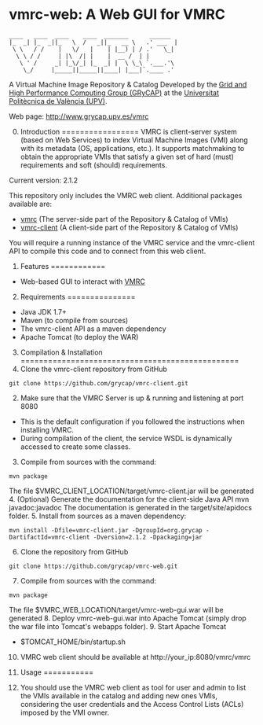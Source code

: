 vmrc-web: A Web GUI for VMRC
========

<!-- language: lang-none -->
    ____   ____  ____    ____  _______      ______  
    |_  _| |_  _||_   \  /   _||_   __ \   .' ___  |
     \ \   / /    |   \/   |    | |__) | / .'   \_|
      \ \ / /     | |\  /| |    |  __ /  | |
       \ ' /     _| |_\/_| |_  _| |  \ \_\ `.___.'\
        \_/     |_____||_____||____| |___|`.____ .'


A Virtual Machine Image Repository & Catalog
Developed by the [Grid and High Performance Computing Group (GRyCAP)](http://www.grycap.upv.es) at the
[Universitat Politècnica de València (UPV)](http://www.upv.es).

Web page: http://www.grycap.upv.es/vmrc

0. Introduction
=================
VMRC is client-server system (based on Web Services) to index Virtual Machine Images (VMI)
along with its metadata (OS, applications, etc.). It supports matchmaking to obtain the appropriate VMIs
that satisfy a given set of hard (must) requirements and soft (should) requirements.

Current version: 2.1.2

This repository only includes the VMRC web client. Additional packages available are:
  - [vmrc](http://github.com/grycap/vmrc) (The server-side part of the Repository & Catalog of VMIs)
  - [vmrc-client](http://github.com/grycap/vmrc-client) (A client-side part of the Repository & Catalog of VMIs)

You will require a running instance of the VMRC service and the vmrc-client API to compile this code and to connect from this web client.

1. Features
============
+ Web-based GUI to interact with [VMRC](https://www.github.com/grycap/vmrc)

2. Requirements
===============
+ Java JDK 1.7+
+ Maven (to compile from sources)
+ The vmrc-client API as a maven dependency
+ Apache Tomcat (to deploy the WAR)

3. Compilation & Installation
================================================
1. Clone the vmrc-client repository from GitHub
```
git clone https://github.com/grycap/vmrc-client.git
```
2. Make sure that the VMRC Server is up & running and listening at port 8080
  * This is the default configuration if you followed the instructions when installing VMRC.
  * During compilation of the client, the service WSDL is dynamically accessed to create some classes.
3. Compile from sources with the command:
```
mvn package
```
The file $VMRC_CLIENT_LOCATION/target/vmrc-client.jar will be generated
4. (Optional) Generate the documentation for the client-side Java API
        mvn javadoc:javadoc
The documentation is generated in the target/site/apidocs folder.
5. Install from sources as a maven dependency: 
```
mvn install -Dfile=vmrc-client.jar -DgroupId=org.grycap -DartifactId=vmrc-client -Dversion=2.1.2 -Dpackaging=jar
```
6. Clone the repository from GitHub
```
git clone https://github.com/grycap/vmrc-web.git
```
7. Compile from sources with the command:
```
mvn package
```
The file $VMRC_WEB_LOCATION/target/vmrc-web-gui.war will be generated
8. Deploy vmrc-web-gui.war into Apache Tomcat (simply drop the war file into Tomcat's webapps folder).
9. Start Apache Tomcat
  + $TOMCAT_HOME/bin/startup.sh
10. VMRC web client should be available at http://your_ip:8080/vmrc/vmrc

4. Usage
===========
1. You should use the VMRC web client as tool for user and admin to list the VMIs available in the catalog and adding new ones VMIs, considering the user credentials and the Access Control Lists (ACLs) imposed by the VMI owner.
